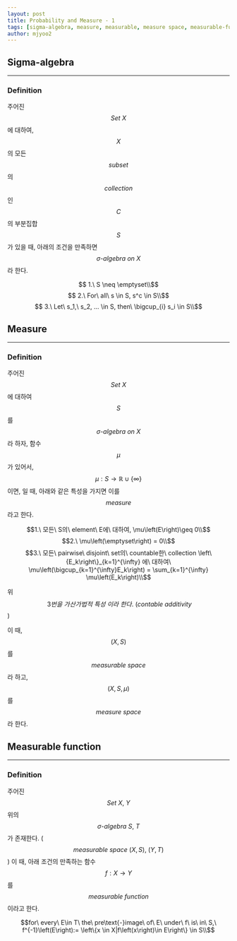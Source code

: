 ```yaml
---
layout: post
title: Probability and Measure - 1
tags: [sigma-algebra, measure, measurable, measure space, measurable-function]
author: mjyoo2
---
```


## Sigma-algebra
---
### Definition
주어진 $$Set\ X$$에 대하여, $$X$$의 모든 $$subset$$의 $$collection$$인 $$C$$의 부분집합 $$S$$가 있을 때, 아래의 조건을 만족하면 $$\sigma\text{-}algebra\ on\ X$$라 한다.

$$ 1.\ S \neq \emptyset\\$$
$$ 2.\ For\ all\ s \in S, s^c \in S\\$$
$$ 3.\ Let\ s_1,\ s_2, ... \in S, then\ \bigcup_{i} s_i \in S\\$$

## Measure
---
### Definition
주어진 $$Set\ X$$에 대하여 $$S$$를 $$\sigma\text{-}algebra\ on\ X$$라 하자, 함수 $$\mu$$가 있어서, $$\mu : S \to \mathbb{R} \cup \left\{\infty\right\}$$이면, 일 때, 아래와 같은 특성을 가지면 이를 $$measure$$라고 한다.

$$1.\ 모든\ S의\ element\ E에\ 대하여, \mu\left(E\right)\geq 0\\$$
$$2.\ \mu\left(\emptyset\right) = 0\\$$
$$3.\ 모든\ pairwise\ disjoint\ set의\ countable한\ collection \left\{E_k\right\}_{k=1}^{\infty} 에\ 대하여\ \mu\left(\bigcup_{k=1}^{\infty}E_k\right) = \sum_{k=1}^{\infty} \mu\left(E_k\right)\\$$

위$$\ 3번을\ 가산가법적\ 특성\ 이라\ 한다.\ (contable\ additivity$$)

이 때, $$\left(X, S\right)$$ 를 $$measurable\ space$$라 하고, $$\left(X, S, \mu\right)$$ 를 $$measure\ space$$라 한다.

## Measurable function
---
### Definition
주어진 $$Set\ X,\ Y$$ 위의 $$\sigma\text{-}algebra\ S,\ T$$ 가 존재한다. ($$measurable\ space\ (X, S),\ (Y, T)$$) 이 때, 아래 조건의 만족하는 함수 $$f: X \to Y$$ 를 $$measurable\ function$$이라고 한다.

$$for\ every\ E\in T\ the\ pre\text{-}image\ of\ E\ under\ f\ is\ in\ S,\ f^{-1}\left(E\right):= \left\{x \in X|f\left(x\right)\in E\right\} \in S\\$$

